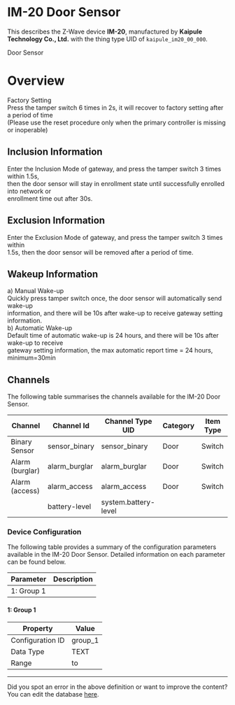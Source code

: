 
# IM-20 Door Sensor

This describes the Z-Wave device **IM-20**, manufactured by **Kaipule Technology Co., Ltd.** with the thing type UID of ```kaipule_im20_00_000```. 

Door Sensor  


# Overview #

Factory Setting  
Press the tamper switch 6 times in 2s, it will recover to factory setting after a period of time  
(Please use the reset procedure only when the primary controller is missing or inoperable)

  


## Inclusion Information ##

Enter the Inclusion Mode of gateway, and press the tamper switch 3 times within 1.5s,  
then the door sensor will stay in enrollment state until successfully enrolled into network or  
enrollment time out after 30s.

  


## Exclusion Information ##

Enter the Exclusion Mode of gateway, and press the tamper switch 3 times within  
1.5s, then the door sensor will be removed after a period of time.

  


## Wakeup Information ##

a) Manual Wake-up  
Quickly press tamper switch once, the door sensor will automatically send wake-up  
information, and there will be 10s after wake-up to receive gateway setting information.  
b) Automatic Wake-up  
Default time of automatic wake-up is 24 hours, and there will be 10s after wake-up to receive  
gateway setting information, the max automatic report time = 24 hours, minimum=30min

## Channels
The following table summarises the channels available for the IM-20 Door Sensor.

| Channel | Channel Id | Channel Type UID | Category | Item Type |
|---------|------------|------------------|----------|-----------|
| Binary Sensor | sensor_binary | sensor_binary | Door | Switch |
| Alarm (burglar) | alarm_burglar | alarm_burglar | Door | Switch |
| Alarm (access) | alarm_access | alarm_access | Door | Switch |
|  | battery-level | system.battery-level |  |  |




### Device Configuration
The following table provides a summary of the configuration parameters available in the IM-20 Door Sensor.
Detailed information on each parameter can be found below.

| Parameter   | Description |
|-------------|-------------|
| 1: Group 1 |  |




#### 1: Group 1




| Property         | Value    |
|------------------|----------|
| Configuration ID | group_1 |
| Data Type        | TEXT |
| Range |  to  |






---

Did you spot an error in the above definition or want to improve the content?
You can edit the database [here](http://www.cd-jackson.com/index.php/zwave/zwave-device-database/zwave-device-list/devicesummary/254).

